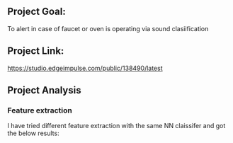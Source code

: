 ## Project Goal:

To alert in case of faucet or oven is operating via sound clasiification

## Project Link:

https://studio.edgeimpulse.com/public/138490/latest

## Project Analysis

### Feature extraction

I have tried different feature extraction with the same NN claissifer and got the below results:

